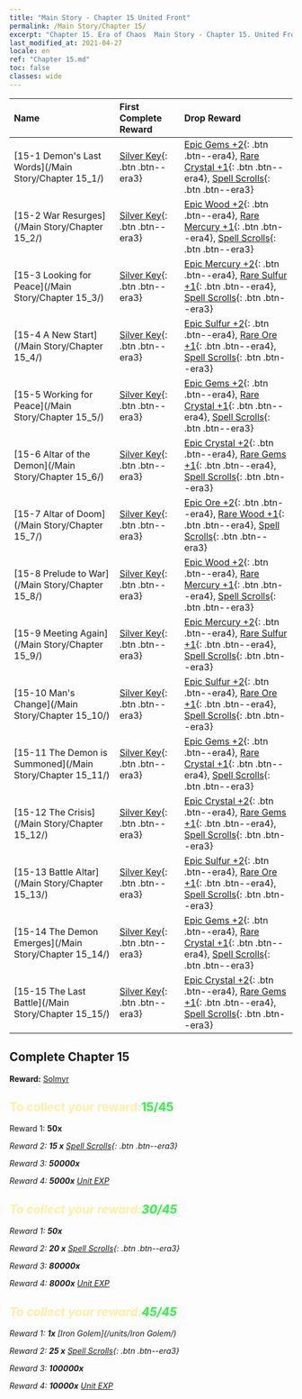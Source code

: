 ```yaml
---
title: "Main Story - Chapter 15 United Front"
permalink: /Main Story/Chapter 15/
excerpt: "Chapter 15. Era of Chaos  Main Story - Chapter 15. United Front"
last_modified_at: 2021-04-27
locale: en
ref: "Chapter 15.md"
toc: false
classes: wide
---
```


  | Name |  First Complete Reward | Drop Reward |
  |:------------|:------------|:------------| 
  | [15-1 Demon's Last Words](/Main Story/Chapter 15_1/) | [Silver Key](/Items/con_693/){: .btn .btn--era3} | [Epic Gems +2](/Items/mat_51/){: .btn .btn--era4}, [Rare Crystal +1](/Items/mat_45/){: .btn .btn--era4}, [Spell Scrolls](/Items/con_694/){: .btn .btn--era3} |
  | [15-2 War Resurges](/Main Story/Chapter 15_2/) | [Silver Key](/Items/con_693/){: .btn .btn--era3} | [Epic Wood +2](/Items/mat_48/){: .btn .btn--era4}, [Rare Mercury +1](/Items/mat_42/){: .btn .btn--era4}, [Spell Scrolls](/Items/con_694/){: .btn .btn--era3} |
  | [15-3 Looking for Peace](/Main Story/Chapter 15_3/) | [Silver Key](/Items/con_693/){: .btn .btn--era3} | [Epic Mercury +2](/Items/mat_49/){: .btn .btn--era4}, [Rare Sulfur +1](/Items/mat_43/){: .btn .btn--era4}, [Spell Scrolls](/Items/con_694/){: .btn .btn--era3} |
  | [15-4 A New Start](/Main Story/Chapter 15_4/) | [Silver Key](/Items/con_693/){: .btn .btn--era3} | [Epic Sulfur +2](/Items/mat_50/){: .btn .btn--era4}, [Rare Ore +1](/Items/mat_40/){: .btn .btn--era4}, [Spell Scrolls](/Items/con_694/){: .btn .btn--era3} |
  | [15-5 Working for Peace](/Main Story/Chapter 15_5/) | [Silver Key](/Items/con_693/){: .btn .btn--era3} | [Epic Gems +2](/Items/mat_51/){: .btn .btn--era4}, [Rare Crystal +1](/Items/mat_45/){: .btn .btn--era4}, [Spell Scrolls](/Items/con_694/){: .btn .btn--era3} |
  | [15-6 Altar of the Demon](/Main Story/Chapter 15_6/) | [Silver Key](/Items/con_693/){: .btn .btn--era3} | [Epic Crystal +2](/Items/mat_52/){: .btn .btn--era4}, [Rare Gems +1](/Items/mat_44/){: .btn .btn--era4}, [Spell Scrolls](/Items/con_694/){: .btn .btn--era3} |
  | [15-7 Altar of Doom](/Main Story/Chapter 15_7/) | [Silver Key](/Items/con_693/){: .btn .btn--era3} | [Epic Ore +2](/Items/mat_47/){: .btn .btn--era4}, [Rare Wood +1](/Items/mat_41/){: .btn .btn--era4}, [Spell Scrolls](/Items/con_694/){: .btn .btn--era3} |
  | [15-8 Prelude to War](/Main Story/Chapter 15_8/) | [Silver Key](/Items/con_693/){: .btn .btn--era3} | [Epic Wood +2](/Items/mat_48/){: .btn .btn--era4}, [Rare Mercury +1](/Items/mat_42/){: .btn .btn--era4}, [Spell Scrolls](/Items/con_694/){: .btn .btn--era3} |
  | [15-9 Meeting Again](/Main Story/Chapter 15_9/) | [Silver Key](/Items/con_693/){: .btn .btn--era3} | [Epic Mercury +2](/Items/mat_49/){: .btn .btn--era4}, [Rare Sulfur +1](/Items/mat_43/){: .btn .btn--era4}, [Spell Scrolls](/Items/con_694/){: .btn .btn--era3} |
  | [15-10 Man's Change](/Main Story/Chapter 15_10/) | [Silver Key](/Items/con_693/){: .btn .btn--era3} | [Epic Sulfur +2](/Items/mat_50/){: .btn .btn--era4}, [Rare Ore +1](/Items/mat_40/){: .btn .btn--era4}, [Spell Scrolls](/Items/con_694/){: .btn .btn--era3} |
  | [15-11 The Demon is Summoned](/Main Story/Chapter 15_11/) | [Silver Key](/Items/con_693/){: .btn .btn--era3} | [Epic Gems +2](/Items/mat_51/){: .btn .btn--era4}, [Rare Crystal +1](/Items/mat_45/){: .btn .btn--era4}, [Spell Scrolls](/Items/con_694/){: .btn .btn--era3} |
  | [15-12 The Crisis](/Main Story/Chapter 15_12/) | [Silver Key](/Items/con_693/){: .btn .btn--era3} | [Epic Crystal +2](/Items/mat_52/){: .btn .btn--era4}, [Rare Gems +1](/Items/mat_44/){: .btn .btn--era4}, [Spell Scrolls](/Items/con_694/){: .btn .btn--era3} |
  | [15-13 Battle Altar](/Main Story/Chapter 15_13/) | [Silver Key](/Items/con_693/){: .btn .btn--era3} | [Epic Sulfur +2](/Items/mat_50/){: .btn .btn--era4}, [Rare Ore +1](/Items/mat_40/){: .btn .btn--era4}, [Spell Scrolls](/Items/con_694/){: .btn .btn--era3} |
  | [15-14 The Demon Emerges](/Main Story/Chapter 15_14/) | [Silver Key](/Items/con_693/){: .btn .btn--era3} | [Epic Gems +2](/Items/mat_51/){: .btn .btn--era4}, [Rare Crystal +1](/Items/mat_45/){: .btn .btn--era4}, [Spell Scrolls](/Items/con_694/){: .btn .btn--era3} |
  | [15-15 The Last Battle](/Main Story/Chapter 15_15/) | [Silver Key](/Items/con_693/){: .btn .btn--era3} | [Epic Crystal +2](/Items/mat_52/){: .btn .btn--era4}, [Rare Gems +1](/Items/mat_44/){: .btn .btn--era4}, [Spell Scrolls](/Items/con_694/){: .btn .btn--era3} |


## Complete Chapter 15

 **Reward:** [Solmyr](/heroes/Solmyr/)



## <span style="color: #ffeea0">To collect your reward:</span><span style="color: #27f73a">15/45</span>

 Reward 1:  **50x** <i class="fas fa-gem"/>

 Reward 2: **15 x** [Spell Scrolls](/Items/con_694/){: .btn .btn--era3}

 Reward 3:  **50000x** <i class="fas fa-coins"/>

 Reward 4:  **5000x** [Unit EXP](/Items/con_902/)



## <span style="color: #ffeea0">To collect your reward:</span><span style="color: #27f73a">30/45</span>

 Reward 1:  **50x** <i class="fas fa-gem"/>

 Reward 2: **20 x** [Spell Scrolls](/Items/con_694/){: .btn .btn--era3}

 Reward 3:  **80000x** <i class="fas fa-coins"/>

 Reward 4:  **8000x** [Unit EXP](/Items/con_902/)



## <span style="color: #ffeea0">To collect your reward:</span><span style="color: #27f73a">45/45</span>

 Reward 1:  **1x** [Iron Golem](/units/Iron Golem/)

 Reward 2: **25 x** [Spell Scrolls](/Items/con_694/){: .btn .btn--era3}

 Reward 3:  **100000x** <i class="fas fa-coins"/>

 Reward 4:  **10000x** [Unit EXP](/Items/con_902/)

